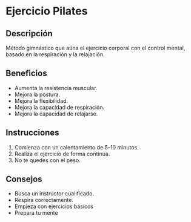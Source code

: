 # Ejercicio Pilates

## Descripción
Método gimnástico que aúna el ejercicio corporal con el control mental, basado en la respiración y la relajación.

## Beneficios
- Aumenta la resistencia muscular.
- Mejora la postura.
- Mejora la flexibilidad.
- Mejora la capacidad de respiración.
- Mejora la capacidad de relajarse.

## Instrucciones
1. Comienza con un calentamiento de 5-10 minutos.
2. Realiza el ejercicio de forma continua.
3. No te quedes con el peso.

## Consejos
- Busca un instructor cualificado.
- Respira correctamente.
- Empieza con ejercicios básicos
- Prepara tu mente



